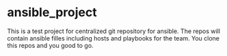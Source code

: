 # ansible_project

This is a test project for centralized git repository for ansible. The repos will contain ansible filles including  hosts and playbooks for the team. You clone this repos and you good to go.   

